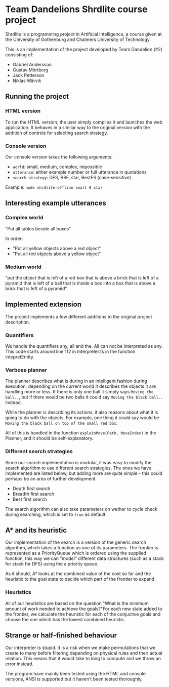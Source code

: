 # Team Dandelions Shrdlite course project

Shrdlite is a programming project in Artificial Intelligence, a course given at the University of Gothenburg and Chalmers University of Technology. 

This is an implementation of the project developed by Team Dandelion (#2) consisting of:
 
 - Gabriel Andersson 
 - Gustav Mörtberg
 - Jack Petterson
 - Niklas Wärvik 

## Running the project
### HTML version
To run the HTML version, the user simply compiles it and launches the web application. It behaves in a similar way to the original version with the addition of controls for selecting search strategy.

### Console version
Our console version takes the following arguments:
 
 - `world`: small, medium, complex, impossible
 - `utterance`: either example number or full utterance in quotations
 - `search strategy`: DFS, BSF, star, BestFS (case-sensitive)

Example: `node shrdlite-offline small 0 star`
## Interesting example utterances
### Complex world
"Put all tables beside all boxes"

In order:

 - "Put all yellow objects above a red object"
 - "Put all red objects above a yellow object"

### Medium world
"put the object that is left of a red box that is above a brick that is left of a pyramid that is left of a ball that is inside a box into a box that is above a brick that is left of a pyramid"

## Implemented extension
The project implements a few different additions to the original project description.

### Quantifiers
We handle the quantifiers any, all and the. All can not be interpreted as any.
This code starts around line 112 in Interpreter.ts in the function intepretEntity.

### Verbose planner
The planner describes what is during in an intelligent fashion during execution, depending on the current world it describes the objects it are handling more or less. If there is only one ball it simply says `Moving the ball..`, but if there would be two balls it could say `Moving the black ball..` instead.

While the planner is describing its actions, it also reasons about what it is going to do with the objects. For example, one thing it could say would be `Moving the black ball on top of the small red box`.

All of this is handled in the function `explainMove(Path, MoveIndex)` in the Planner, and it should be self-explanatory.

### Different search strategies
Since our search implementation is modular, it was easy to modify the search algorithm to use different search strategies. The ones we have implemented are listed below, but adding more are quite simple - this could perhaps be an area of further development.

 - Depth first search
 - Breadth first search
 - Best first search

The search algorithm can also take parameters on wether to cycle check during searching, which is set to `true` as default.

## A\* and its heuristic 
Our implementation of the search is a version of the generic search algorithm, which takes a function as one of its parameters. The frontier is represented as a PriorityQueue which is ordered using the supplied function, this way we can "model" different data structures (such as a stack for stack for DFS) using the a priority queue.

As it should, A\* looks at the combined value of the cost so far and the heuristic to the goal state to decide which part of the frontier to expand.

### Heuristics
All of our heuristics are based on the question "What is the minimum amount of work needed to achieve the goals?"For each new state added to the frontier, we calculate the heuristic for each of the conjuctive goals and choose the one which has the lowest combined heuristic.

## Strange or half-finished behaviour
Our interpreter is stupid. It is a risk when we make permutations that we create to many before filtering depending on physical rules and their actual relation. This means that it would take to long to compute and we throw an error instead.

The program have mainly been tested using the HTML and console versions, ANSI is supported but it haven't been tested thoroughly.